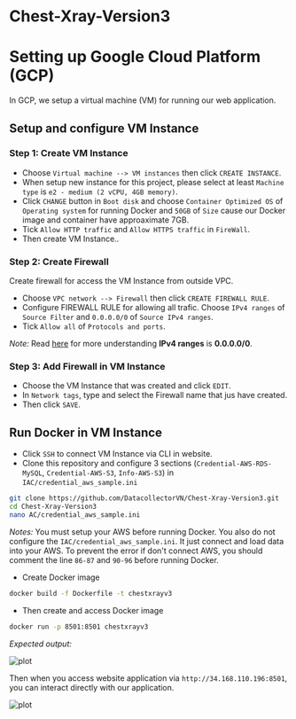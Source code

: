 # Chest-Xray-Version3


# Setting up Google Cloud Platform (GCP)
In GCP, we setup a virtual machine (VM) for running our web application.

## Setup and configure VM Instance
### Step 1: Create VM Instance
- Choose `Virtual machine --> VM instances` then click `CREATE INSTANCE`. 
- When setup new instance for this project, please select at least `Machine type` is `e2 - medium (2 vCPU, 4GB memory)`.
- Click `CHANGE` button in `Boot disk` and choose `Container Optimized OS` of `Operating system` for running Docker and `50GB` of `Size` cause our Docker image and container have approaximate 7GB.
- Tick `Allow HTTP traffic` and `Allow HTTPS traffic` in `FireWall`.
- Then create VM Instance..

### Step 2: Create Firewall
Create firewall for access the VM Instance from outside VPC.
- Choose `VPC network --> Firewall` then click `CREATE FIREWALL RULE`. 
- Configure FIREWALL RULE for allowing all trafic. Choose `IPv4 ranges` of `Source Filter` and `0.0.0.0/0` of `Source IPv4 ranges`.
- Tick `Allow all` of `Protocols and ports`.

*Note:* Read [here](https://www.quora.com/What-does-0-0-0-0-0-mean-in-context-of-networking-IP-addressing-If-it-is-a-default-route-to-the-rest-where-exactly-does-this-%E2%80%9Crest%E2%80%9D-lie) for more understanding **IPv4 ranges** is **0.0.0.0/0**.

### Step 3: Add Firewall in VM Instance
- Choose the VM Instance that was created and click `EDIT`.
- In `Network tags`, type and select the Firewall name that jus have created. 
- Then click `SAVE`.

## Run Docker in VM Instance
- Click `SSH` to connect VM Instance via CLI in website.
- Clone this repository and configure 3 sections (`Credential-AWS-RDS-MySQL`, `Credential-AWS-S3`, `Info-AWS-S3`) in `IAC/credential_aws_sample.ini` 
```bash
git clone https://github.com/DatacollectorVN/Chest-Xray-Version3.git
cd Chest-Xray-Version3
nano AC/credential_aws_sample.ini
```

*Notes:* You must setup your AWS before running Docker. You also do not configure the `IAC/credential_aws_sample.ini`. It just connect and load data into your AWS. To prevent the error if don't connect AWS, you should comment the line `86-87` and `90-96` before running Docker.

- Create Docker image
```bash
docker build -f Dockerfile -t chestxrayv3 
```
- Then create and access Docker image 
```bash
docker run -p 8501:8501 chestxrayv3
```

*Expected output:*

![plot](https://github.com/DatacollectorVN/Chest-Xray-Version3/blob/master/public-imgs/setup_gcp_fig1.png?raw=true)

Then when you access website application via `http://34.168.110.196:8501`, you can interact directly with our application.

![plot](https://github.com/DatacollectorVN/Chest-Xray-Version3/blob/master/public-imgs/setup_gcp_fig2.png?raw=true)
